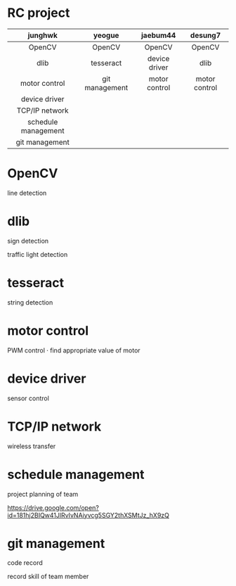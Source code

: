 # RC project

| junghwk | yeogue | jaebum44 | desung7 |
| :---: | :---: | :---: | :---: |
| OpenCV | OpenCV | OpenCV | OpenCV |
| dlib | tesseract | device driver | dlib |
| motor control | git management | motor control | motor control |
| device driver | | | |
| TCP/IP network | | | |
| schedule management | | | |
| git management | | | |

# OpenCV

line detection

# dlib

sign detection

traffic light detection

# tesseract

string detection

# motor control

PWM control · find appropriate value of motor

# device driver

sensor control

# TCP/IP network

wireless transfer

# schedule management

project planning of team

<https://drive.google.com/open?id=181hj2BIQw41JlRvIvNAiyvcg5SGY2thXSMtJz_hX9zQ>

# git management

code record

record skill of team member
